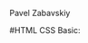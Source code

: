Pavel Zabavskiy

#HTML CSS Basic:

[Codecademy]: (https://www.codecademy.com/users/Pavel2016/achievements)

[HTMLacademy]: (https://htmlacademy.ru/profile/id425765)

